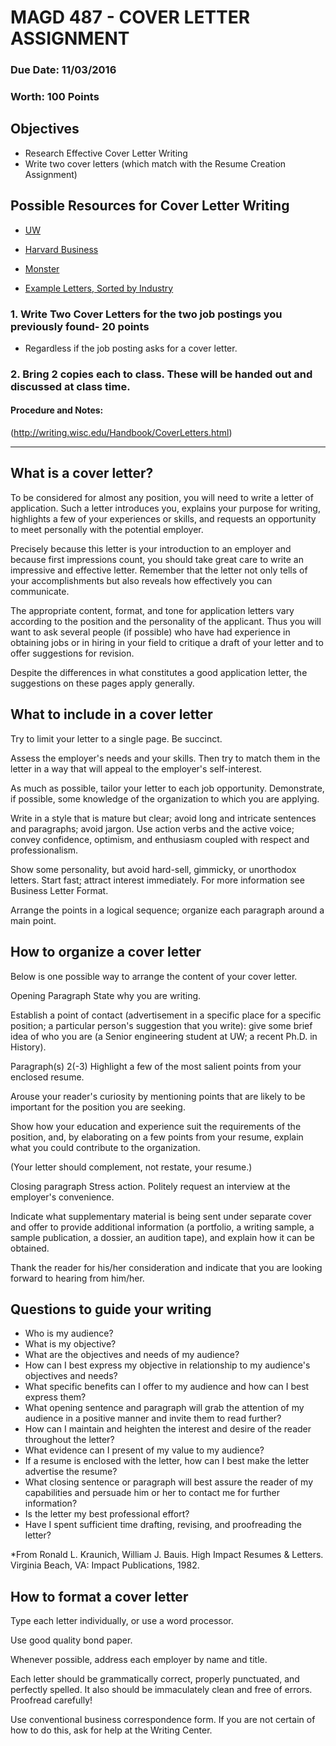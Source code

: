 # MAGD 487 - COVER LETTER ASSIGNMENT

### Due Date: 11/03/2016

### Worth: 100 Points


## Objectives
+ Research Effective Cover Letter Writing
+ Write two cover letters (which match with the Resume Creation Assignment)

## Possible Resources for Cover Letter Writing
+ [UW](http://writing.wisc.edu/Handbook/CoverLetters.html)
+ [Harvard Business](https://hbr.org/2014/02/how-to-write-a-cover-letter)
+ [Monster](http://www.monster.com/career-advice/article/sample-cover-letter)

+ [Example Letters, Sorted by Industry](https://resumegenius.com/cover-letters-the-how-to-guide#Cover%20Letter%20Samples)


### 1. Write Two Cover Letters for the two job postings you previously found- 20 points
+ Regardless if the job posting asks for a cover letter. 

### 2. Bring 2 copies each to class. These will be handed out and discussed at class time.

#### Procedure and Notes:
(http://writing.wisc.edu/Handbook/CoverLetters.html)

<hr>

## What is a cover letter?

To be considered for almost any position, you will need to write a letter of application. Such a letter introduces you, explains your purpose for writing, highlights a few of your experiences or skills, and requests an opportunity to meet personally with the potential employer.

Precisely because this letter is your introduction to an employer and because first impressions count, you should take great care to write an impressive and effective letter. Remember that the letter not only tells of your accomplishments but also reveals how effectively you can communicate.

The appropriate content, format, and tone for application letters vary according to the position and the personality of the applicant. Thus you will want to ask several people (if possible) who have had experience in obtaining jobs or in hiring in your field to critique a draft of your letter and to offer suggestions for revision.

Despite the differences in what constitutes a good application letter, the suggestions on these pages apply generally.

## What to include in a cover letter
Try to limit your letter to a single page. Be succinct.

Assess the employer's needs and your skills. Then try to match them in the letter in a way that will appeal to the employer's self-interest.

As much as possible, tailor your letter to each job opportunity. Demonstrate, if possible, some knowledge of the organization to which you are applying.

Write in a style that is mature but clear; avoid long and intricate sentences and paragraphs; avoid jargon. Use action verbs and the active voice; convey confidence, optimism, and enthusiasm coupled with respect and professionalism.

Show some personality, but avoid hard-sell, gimmicky, or unorthodox letters. Start fast; attract interest immediately. For more information see Business Letter Format.

Arrange the points in a logical sequence; organize each paragraph around a main point.


## How to organize a cover letter

Below is one possible way to arrange the content of your cover letter.

Opening Paragraph
State why you are writing.

Establish a point of contact (advertisement in a specific place for a specific position; a particular person's suggestion that you write): give some brief idea of who you are (a Senior engineering student at UW; a recent Ph.D. in History).

Paragraph(s) 2(-3)
Highlight a few of the most salient points from your enclosed resume.

Arouse your reader's curiosity by mentioning points that are likely to be important for the position you are seeking.

Show how your education and experience suit the requirements of the position, and, by elaborating on a few points from your resume, explain what you could contribute to the organization.

(Your letter should complement, not restate, your resume.)

Closing paragraph
Stress action. Politely request an interview at the employer's convenience.

Indicate what supplementary material is being sent under separate cover and offer to provide additional information (a portfolio, a writing sample, a sample publication, a dossier, an audition tape), and explain how it can be obtained.

Thank the reader for his/her consideration and indicate that you are looking forward to hearing from him/her.

## Questions to guide your writing
+ Who is my audience?
+ What is my objective?
+ What are the objectives and needs of my audience?
+ How can I best express my objective in relationship to my audience's objectives and needs?
+ What specific benefits can I offer to my audience and how can I best express them?
+ What opening sentence and paragraph will grab the attention of my audience in a positive manner and invite them to read further?
+ How can I maintain and heighten the interest and desire of the reader throughout the letter?
+ What evidence can I present of my value to my audience?
+ If a resume is enclosed with the letter, how can I best make the letter advertise the resume?
+ What closing sentence or paragraph will best assure the reader of my capabilities and persuade him or her to contact me for further information?
+ Is the letter my best professional effort?
+ Have I spent sufficient time drafting, revising, and proofreading the letter?

*From Ronald L. Kraunich, William J. Bauis. High Impact Resumes & Letters. Virginia Beach, VA: Impact Publications, 1982.


## How to format a cover letter
Type each letter individually, or use a word processor.

Use good quality bond paper.

Whenever possible, address each employer by name and title.

Each letter should be grammatically correct, properly punctuated, and perfectly spelled. It also should be immaculately clean and free of errors. Proofread carefully!

Use conventional business correspondence form. If you are not certain of how to do this, ask for help at the Writing Center.
